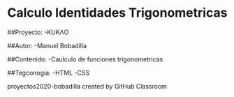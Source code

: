 # Calculo Identidades Trigonometricas

##Proyecto:
-KUKΛO

##Autor:
-Manuel Bobadilla

##Contenido: 
-Caulculo de funciones trigonometricas

##Tegconogia: 
-HTML
-CSS

proyectos2020-bobadilla created by GitHub Classroom
